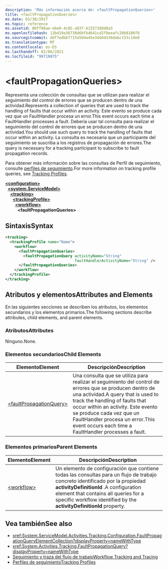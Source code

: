 ```yaml
---
description: 'Más información acerca de: <faultPropagationQueries>'
title: <faultPropagationQueries>
ms.date: 03/30/2017
ms.topic: reference
ms.assetid: 00ff90ae-ebe0-4c85-a93f-61557288d0a3
ms.openlocfilehash: 13bd19a3673846bfbd641cd2f8eeafc20b8186f8
ms.sourcegitcommit: ddf7edb67715a5b9a45e3dd44536dabc153c1de0
ms.translationtype: MT
ms.contentlocale: es-ES
ms.lasthandoff: 02/06/2021
ms.locfileid: "99719075"
---
```

# \<faultPropagationQueries>

<span data-ttu-id="65b2e-102">Representa una colección de consultas que se utilizan para realizar el seguimiento del control de errores que se producen dentro de una actividad.</span><span class="sxs-lookup"><span data-stu-id="65b2e-102">Represents a collection of queries that are used to track the handling of faults that occur within an activity.</span></span>  <span data-ttu-id="65b2e-103">Este evento se produce cada vez que un FaultHandler procesa un error.</span><span class="sxs-lookup"><span data-stu-id="65b2e-103">This event occurs each time a FaultHandler processes a fault.</span></span> <span data-ttu-id="65b2e-104">Debería usar tal consulta para realizar el seguimiento del control de errores que se producen dentro de una actividad.</span><span class="sxs-lookup"><span data-stu-id="65b2e-104">You should use such query to track the handling of faults that occur within an activity.</span></span> <span data-ttu-id="65b2e-105">La consulta es necesaria que un participante del seguimiento se suscriba a los registros de propagación de errores.</span><span class="sxs-lookup"><span data-stu-id="65b2e-105">The query is necessary for a  tracking participant to subscribe to fault propagation records.</span></span>  
  
 <span data-ttu-id="65b2e-106">Para obtener más información sobre las consultas de Perfil de seguimiento, consulte [perfiles de seguimiento](../../../windows-workflow-foundation/tracking-profiles.md).</span><span class="sxs-lookup"><span data-stu-id="65b2e-106">For more information on tracking profile queries, see [Tracking Profiles](../../../windows-workflow-foundation/tracking-profiles.md).</span></span>  
  
[**\<configuration>**](../configuration-element.md)\
&nbsp;&nbsp;[**\<system.ServiceModel>**](system-servicemodel-of-workflow.md)\
&nbsp;&nbsp;&nbsp;&nbsp;[**\<tracking>**](tracking.md)\
&nbsp;&nbsp;&nbsp;&nbsp;&nbsp;&nbsp;[**\<trackingProfile>**](trackingprofile.md)\
&nbsp;&nbsp;&nbsp;&nbsp;&nbsp;&nbsp;&nbsp;&nbsp;[**\<workflow>**](workflow.md)\
&nbsp;&nbsp;&nbsp;&nbsp;&nbsp;&nbsp;&nbsp;&nbsp;&nbsp;&nbsp;**\<faultPropagationQueries>**
  
## <a name="syntax"></a><span data-ttu-id="65b2e-107">Sintaxis</span><span class="sxs-lookup"><span data-stu-id="65b2e-107">Syntax</span></span>  
  
```xml  
<tracking>
  <trackingProfile name="Name">
    <workflow>
      <faultPropagationQueries>
        <faultPropagationQuery activityName="String"
                               faultHandlerActivityName="String" />
      </faultPropagationQueries>
    </workflow>
  </trackingProfile>
</tracking>  
```  
  
## <a name="attributes-and-elements"></a><span data-ttu-id="65b2e-108">Atributos y elementos</span><span class="sxs-lookup"><span data-stu-id="65b2e-108">Attributes and Elements</span></span>  

 <span data-ttu-id="65b2e-109">En las siguientes secciones se describen los atributos, los elementos secundarios y los elementos primarios.</span><span class="sxs-lookup"><span data-stu-id="65b2e-109">The following sections describe attributes, child elements, and parent elements.</span></span>  
  
### <a name="attributes"></a><span data-ttu-id="65b2e-110">Atributos</span><span class="sxs-lookup"><span data-stu-id="65b2e-110">Attributes</span></span>  

 <span data-ttu-id="65b2e-111">Ninguno.</span><span class="sxs-lookup"><span data-stu-id="65b2e-111">None.</span></span>  
  
### <a name="child-elements"></a><span data-ttu-id="65b2e-112">Elementos secundarios</span><span class="sxs-lookup"><span data-stu-id="65b2e-112">Child Elements</span></span>  
  
|<span data-ttu-id="65b2e-113">Elemento</span><span class="sxs-lookup"><span data-stu-id="65b2e-113">Element</span></span>|<span data-ttu-id="65b2e-114">Descripción</span><span class="sxs-lookup"><span data-stu-id="65b2e-114">Description</span></span>|  
|-------------|-----------------|  
|[\<faultPropagationQuery>](faultpropagationquery.md)|<span data-ttu-id="65b2e-115">Una consulta que se utiliza para realizar el seguimiento del control de errores que se producen dentro de una actividad.</span><span class="sxs-lookup"><span data-stu-id="65b2e-115">A query that is used to track the handling of faults that occur within an activity.</span></span>  <span data-ttu-id="65b2e-116">Este evento se produce cada vez que un FaultHandler procesa un error.</span><span class="sxs-lookup"><span data-stu-id="65b2e-116">This event occurs each time a FaultHandler processes a fault.</span></span>|  
  
### <a name="parent-elements"></a><span data-ttu-id="65b2e-117">Elementos primarios</span><span class="sxs-lookup"><span data-stu-id="65b2e-117">Parent Elements</span></span>  
  
|<span data-ttu-id="65b2e-118">Elemento</span><span class="sxs-lookup"><span data-stu-id="65b2e-118">Element</span></span>|<span data-ttu-id="65b2e-119">Descripción</span><span class="sxs-lookup"><span data-stu-id="65b2e-119">Description</span></span>|  
|-------------|-----------------|  
|[\<workflow>](workflow.md)|<span data-ttu-id="65b2e-120">Un elemento de configuración que contiene todas las consultas para un flujo de trabajo concreto identificado por la propiedad **activityDefinitionId** .</span><span class="sxs-lookup"><span data-stu-id="65b2e-120">A configuration element that contains all queries for a specific workflow identified by the **activityDefinitionId** property.</span></span>|  
  
## <a name="see-also"></a><span data-ttu-id="65b2e-121">Vea también</span><span class="sxs-lookup"><span data-stu-id="65b2e-121">See also</span></span>

- <xref:System.ServiceModel.Activities.Tracking.Configuration.FaultPropagationQueryElementCollection?displayProperty=nameWithType>
- <xref:System.Activities.Tracking.FaultPropagationQuery?displayProperty=nameWithType>
- [<span data-ttu-id="65b2e-122">Seguimiento y traza del flujo de trabajo</span><span class="sxs-lookup"><span data-stu-id="65b2e-122">Workflow Tracking and Tracing</span></span>](../../../windows-workflow-foundation/workflow-tracking-and-tracing.md)
- [<span data-ttu-id="65b2e-123">Perfiles de seguimiento</span><span class="sxs-lookup"><span data-stu-id="65b2e-123">Tracking Profiles</span></span>](../../../windows-workflow-foundation/tracking-profiles.md)
